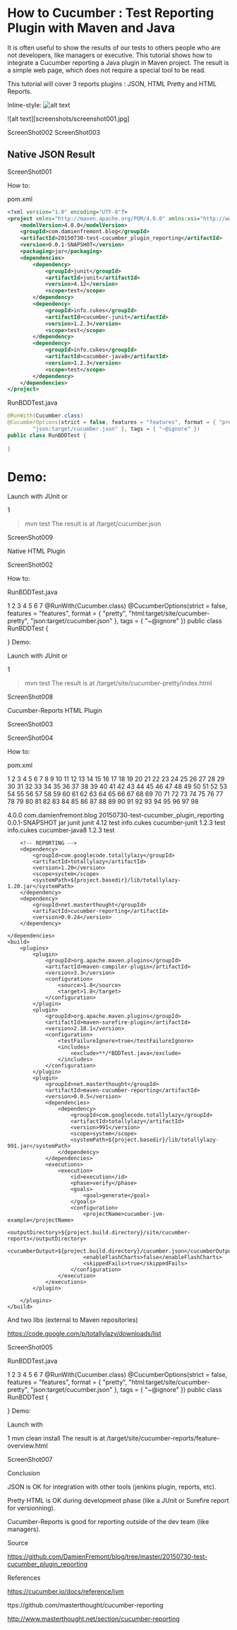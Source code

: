 How to Cucumber : Test Reporting Plugin with Maven and Java
======

It is often useful to show the results of our tests to others people who are not developers, like managers or executive. This tutorial shows how to integrate a Cucumber reporting a Java plugin in Maven project. The result is a simple web page, which does not require a special tool to be read.


This tutorial will cover 3 reports plugins : JSON, HTML Pretty and HTML Reports.


Inline-style: 
![alt text](https://github.com/adam-p/markdown-here/raw/master/src/common/images/icon48.png "Logo Title Text 1")


![alt text][screenshots/screenshot001.jpg]

 ScreenShot002 ScreenShot003

Native JSON Result
------

ScreenShot001

How to:

pom.xml
```xml
<?xml version="1.0" encoding="UTF-8"?>
<project xmlns="http://maven.apache.org/POM/4.0.0" xmlns:xsi="http://www.w3.org/2001/XMLSchema-instance" xsi:schemaLocation="http://maven.apache.org/POM/4.0.0 http://maven.apache.org/xsd/maven-4.0.0.xsd">
    <modelVersion>4.0.0</modelVersion>
    <groupId>com.damienfremont.blog</groupId>
    <artifactId>20150730-test-cucumber_plugin_reporting</artifactId>
    <version>0.0.1-SNAPSHOT</version>
    <packaging>jar</packaging>
    <dependencies>
        <dependency>
            <groupId>junit</groupId>
            <artifactId>junit</artifactId>
            <version>4.12</version>
            <scope>test</scope>
        </dependency>
        <dependency>
            <groupId>info.cukes</groupId>
            <artifactId>cucumber-junit</artifactId>
            <version>1.2.3</version>
            <scope>test</scope>
        </dependency>
        <dependency>
            <groupId>info.cukes</groupId>
            <artifactId>cucumber-java8</artifactId>
            <version>1.2.3</version>
            <scope>test</scope>
        </dependency>
    </dependencies>
</project>
```
RunBDDTest.java
```java
@RunWith(Cucumber.class)
@CucumberOptions(strict = false, features = "features", format = { "pretty",
        "json:target/cucumber.json" }, tags = { "~@ignore" })
public class RunBDDTest {
 
}
```

# Demo:

Launch with JUnit or

1
>mvn test
The result is at /target/cucumber.json

ScreenShot009

Native HTML Plugin

ScreenShot002

How to:

RunBDDTest.java

1
2
3
4
5
6
7
@RunWith(Cucumber.class)
@CucumberOptions(strict = false, features = "features", format = { "pretty",
        "html:target/site/cucumber-pretty",
        "json:target/cucumber.json" }, tags = { "~@ignore" })
public class RunBDDTest {
 
}
Demo:

Launch with JUnit or

1
>mvn test
The result is at /target/site/cucumber-pretty/index.html

ScreenShot008

Cucumber-Reports HTML Plugin

ScreenShot003

ScreenShot004

How to:

pom.xml

1
2
3
4
5
6
7
8
9
10
11
12
13
14
15
16
17
18
19
20
21
22
23
24
25
26
27
28
29
30
31
32
33
34
35
36
37
38
39
40
41
42
43
44
45
46
47
48
49
50
51
52
53
54
55
56
57
58
59
60
61
62
63
64
65
66
67
68
69
70
71
72
73
74
75
76
77
78
79
80
81
82
83
84
85
86
87
88
89
90
91
92
93
94
95
96
97
98
<?xml version="1.0" encoding="UTF-8"?>
<project xmlns="http://maven.apache.org/POM/4.0.0" xmlns:xsi="http://www.w3.org/2001/XMLSchema-instance" xsi:schemaLocation="http://maven.apache.org/POM/4.0.0 http://maven.apache.org/xsd/maven-4.0.0.xsd">
    <modelVersion>4.0.0</modelVersion>
    <groupId>com.damienfremont.blog</groupId>
    <artifactId>20150730-test-cucumber_plugin_reporting</artifactId>
    <version>0.0.1-SNAPSHOT</version>
    <packaging>jar</packaging>
    <dependencies>
        <dependency>
            <groupId>junit</groupId>
            <artifactId>junit</artifactId>
            <version>4.12</version>
            <scope>test</scope>
        </dependency>
        <dependency>
            <groupId>info.cukes</groupId>
            <artifactId>cucumber-junit</artifactId>
            <version>1.2.3</version>
            <scope>test</scope>
        </dependency>
        <dependency>
            <groupId>info.cukes</groupId>
            <artifactId>cucumber-java8</artifactId>
            <version>1.2.3</version>
            <scope>test</scope>
        </dependency>
 
        <!-- REPORTING -->
        <dependency>
            <groupId>com.googlecode.totallylazy</groupId>
            <artifactId>totallylazy</artifactId>
            <version>1.20</version>
            <scope>system</scope>
            <systemPath>${project.basedir}/lib/totallylazy-1.20.jar</systemPath>
        </dependency>
        <dependency>
            <groupId>net.masterthought</groupId>
            <artifactId>cucumber-reporting</artifactId>
            <version>0.0.24</version>
        </dependency>
 
    </dependencies>
    <build>
        <plugins>
            <plugin>
                <groupId>org.apache.maven.plugins</groupId>
                <artifactId>maven-compiler-plugin</artifactId>
                <version>3.3</version>
                <configuration>
                    <source>1.8</source>
                    <target>1.8</target>
                </configuration>
            </plugin>
            <plugin>
                <groupId>org.apache.maven.plugins</groupId>
                <artifactId>maven-surefire-plugin</artifactId>
                <version>2.18.1</version>
                <configuration>
                    <testFailureIgnore>true</testFailureIgnore>
                    <includes>
                        <exclude>**/*BDDTest.java</exclude>
                    </includes>
                </configuration>
            </plugin>
            <plugin>
                <groupId>net.masterthought</groupId>
                <artifactId>maven-cucumber-reporting</artifactId>
                <version>0.0.5</version>
                <dependencies>
                    <dependency>
                        <groupId>com.googlecode.totallylazy</groupId>
                        <artifactId>totallylazy</artifactId>
                        <version>991</version>
                        <scope>system</scope>
                        <systemPath>${project.basedir}/lib/totallylazy-991.jar</systemPath>
                    </dependency>
                </dependencies>
                <executions>
                    <execution>
                        <id>execution</id>
                        <phase>verify</phase>
                        <goals>
                            <goal>generate</goal>
                        </goals>
                        <configuration>
                            <projectName>cucumber-jvm-example</projectName>
                            <outputDirectory>${project.build.directory}/site/cucumber-reports</outputDirectory>
                            <cucumberOutput>${project.build.directory}/cucumber.json</cucumberOutput>
                            <enableFlashCharts>false</enableFlashCharts>
                            <skippedFails>true</skippedFails>
                        </configuration>
                    </execution>
                </executions>
            </plugin>
 
        </plugins>
    </build>
</project>
And two libs (external to Maven repositories)

https://code.google.com/p/totallylazy/downloads/list

ScreenShot005

RunBDDTest.java

1
2
3
4
5
6
7
@RunWith(Cucumber.class)
@CucumberOptions(strict = false, features = "features", format = { "pretty",
        "html:target/site/cucumber-pretty",
        "json:target/cucumber.json" }, tags = { "~@ignore" })
public class RunBDDTest {
 
}
Demo:

Launch with

1
mvn clean install
The result is at /target/site/cucumber-reports/feature-overview.html

ScreenShot007

Conclusion

JSON is OK for integration with other tools (jenkins plugin, reports, etc).

Pretty HTML is OK during development phase (like a JUnit or Surefire report for versionning).

Cucumber-Reports is good for reporting outside of the dev team (like managers).

Source

https://github.com/DamienFremont/blog/tree/master/20150730-test-cucumber_plugin_reporting

References

https://cucumber.io/docs/reference/jvm

ttps://github.com/masterthought/cucumber-reporting

http://www.masterthought.net/section/cucumber-reporting